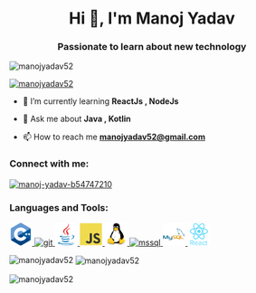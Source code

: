 <h1 align="center">Hi 👋, I'm Manoj Yadav</h1>
<h3 align="center">Passionate to learn about new technology</h3>

<p align="left"> <img src="https://komarev.com/ghpvc/?username=manojyadav52&label=Profile%20views&color=0e75b6&style=flat" alt="manojyadav52" /> </p>

<p align="left"> <a href="https://github.com/ryo-ma/github-profile-trophy"><img src="https://github-profile-trophy.vercel.app/?username=manojyadav52" alt="manojyadav52" /></a> </p>

- 🌱 I’m currently learning **ReactJs , NodeJs**

- 💬 Ask me about **Java , Kotlin**

- 📫 How to reach me **manojyadav52@gmail.com**

<h3 align="left">Connect with me:</h3>
<p align="left">
<a href="https://linkedin.com/in/manoj-yadav-b54747210" target="blank"><img align="center" src="https://raw.githubusercontent.com/rahuldkjain/github-profile-readme-generator/master/src/images/icons/Social/linked-in-alt.svg" alt="manoj-yadav-b54747210" height="30" width="40" /></a>
</p>

<h3 align="left">Languages and Tools:</h3>
<p align="left"> <a href="https://www.w3schools.com/cpp/" target="_blank" rel="noreferrer"> <img src="https://raw.githubusercontent.com/devicons/devicon/master/icons/cplusplus/cplusplus-original.svg" alt="cplusplus" width="40" height="40"/> </a> <a href="https://git-scm.com/" target="_blank" rel="noreferrer"> <img src="https://www.vectorlogo.zone/logos/git-scm/git-scm-icon.svg" alt="git" width="40" height="40"/> </a> <a href="https://www.java.com" target="_blank" rel="noreferrer"> <img src="https://raw.githubusercontent.com/devicons/devicon/master/icons/java/java-original.svg" alt="java" width="40" height="40"/> </a> <a href="https://developer.mozilla.org/en-US/docs/Web/JavaScript" target="_blank" rel="noreferrer"> <img src="https://raw.githubusercontent.com/devicons/devicon/master/icons/javascript/javascript-original.svg" alt="javascript" width="40" height="40"/> </a> <a href="https://www.linux.org/" target="_blank" rel="noreferrer"> <img src="https://raw.githubusercontent.com/devicons/devicon/master/icons/linux/linux-original.svg" alt="linux" width="40" height="40"/> </a> <a href="https://www.microsoft.com/en-us/sql-server" target="_blank" rel="noreferrer"> <img src="https://www.svgrepo.com/show/303229/microsoft-sql-server-logo.svg" alt="mssql" width="40" height="40"/> </a> <a href="https://www.mysql.com/" target="_blank" rel="noreferrer"> <img src="https://raw.githubusercontent.com/devicons/devicon/master/icons/mysql/mysql-original-wordmark.svg" alt="mysql" width="40" height="40"/> </a> <a href="https://reactjs.org/" target="_blank" rel="noreferrer"> <img src="https://raw.githubusercontent.com/devicons/devicon/master/icons/react/react-original-wordmark.svg" alt="react" width="40" height="40"/> </a> </p>

<p><img align="left" src="https://github-readme-stats.vercel.app/api/top-langs?username=manojyadav52&show_icons=true&locale=en&layout=compact" alt="manojyadav52" /></p>

<p>&nbsp;<img align="center" src="https://github-readme-stats.vercel.app/api?username=manojyadav52&show_icons=true&locale=en" alt="manojyadav52" /></p>

<p><img align="center" src="https://github-readme-streak-stats.herokuapp.com/?user=manojyadav52&" alt="manojyadav52" /></p>


